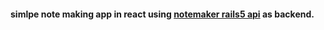 #### simlpe note making app in react using [notemaker rails5 api](https://github.com/vamsikri-hash/NoteMaker) as backend.
